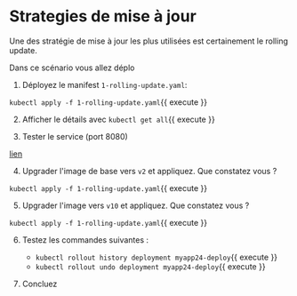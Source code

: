 # Strategies de mise à jour

Une des stratégie de mise à jour les plus utilisées est certainement le rolling update.

Dans ce scénario vous allez déplo

1) Déployez le manifest `1-rolling-update.yaml`:

`kubectl apply -f 1-rolling-update.yaml`{{ execute }}

2) Afficher le détails avec `kubectl get all`{{ execute }}


3) Tester le service (port 8080)

[lien](http://[[HOST_SUBDOMAIN]]-[[KATACODA_HOST]].environments.katacoda.com/)

4) Upgrader l'image de base vers `v2` et appliquez. Que constatez vous ?

`kubectl apply -f 1-rolling-update.yaml`{{ execute }}

5) Upgrader l'image vers `v10` et appliquez. Que constatez vous ?

`kubectl apply -f 1-rolling-update.yaml`{{ execute }}


6) Testez les commandes suivantes :

    * `kubectl rollout history deployment myapp24-deploy`{{ execute }}
    * `kubectl rollout undo deployment myapp24-deploy`{{ execute }}

7) Concluez
